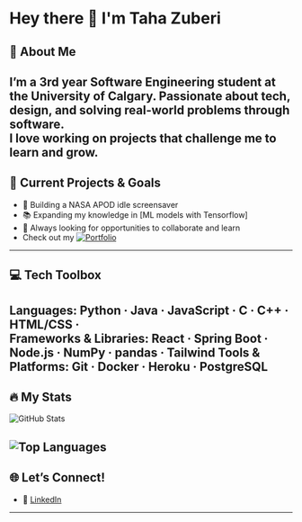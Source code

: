 # Hey there 👋 I'm Taha Zuberi

## 🌟 About Me
I’m a 3rd year Software Engineering student at the University of Calgary. 
Passionate about tech, design, and solving real-world problems through software.  
I love working on projects that challenge me to learn and grow.  
---


## 🚀 Current Projects & Goals
- 🔧 Building a NASA APOD idle screensaver
- 📚 Expanding my knowledge in [ML models with Tensorflow]  
- 🌱 Always looking for opportunities to collaborate and learn  
- Check out my [![Portfolio](https://img.shields.io/badge/Portfolio-blue?style=for-the-badge)](https://tahazuberi.vercel.app)
---


## 💻 Tech Toolbox
**Languages:** Python · Java · JavaScript · C · C++ · HTML/CSS ·  
**Frameworks & Libraries:**  React · Spring Boot · Node.js · NumPy · pandas · Tailwind
**Tools & Platforms:** Git · Docker · Heroku · PostgreSQL  
---

## 🔥 My Stats

![GitHub Stats](https://github-readme-stats.vercel.app/api?username=MrZuberi&show_icons=true&count_private=true&hide_border=true&theme=tokyonight)

![Top Languages](https://github-readme-stats.vercel.app/api/top-langs/?username=MrZuberi&layout=compact&hide_border=true&theme=tokyonight)
---

## 🌐 Let’s Connect!
- 💼 [LinkedIn](https://www.linkedin.com/in/taha-zuberi/)  

---
